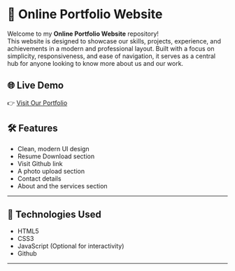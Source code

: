 # 💼 Online Portfolio Website

Welcome to my **Online Portfolio Website** repository!  
This website is designed to showcase our skills, projects, experience, and achievements in a modern and professional layout. Built with a focus on simplicity, responsiveness, and ease of navigation, it serves as a central hub for anyone looking to know more about us and our work.

## 🌐 Live Demo

👉 [Visit Our Portfolio](http://127.0.0.1:5500/SCM[project]-Copy/index.html)  


## 🛠️ Features

- Clean, modern UI design
- Resume Download section
- Visit Github link
- A photo upload section
- Contact details
- About and the services section

---

## 🧰 Technologies Used

- HTML5  
- CSS3  
- JavaScript (Optional for interactivity)  
- Github

---



